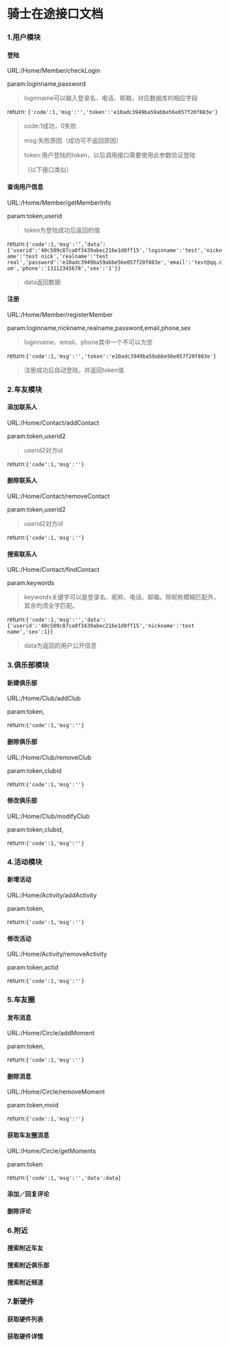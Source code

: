 # 骑士在途接口文档

### 1.用户模块

#### 登陆

URL:/Home/Member/checkLogin

param:loginname,password

> loginname可以输入登录名、电话、邮箱，对应数据库的相应字段

return:	`{'code':1,'msg':'','token':'e10adc3949ba59abbe56e057f20f883e'}`

> code:1成功，0失败
> 
> msg:失败原因（成功可不返回原因）
> 
> token:用户登陆的token，以后调用接口需要使用此参数验证登陆
> 
> （以下接口类似）

#### 查询用户信息

URL:/Home/Member/getMemberInfo

param:token,userid

> token为登陆成功后返回的值

return:`{'code':1,'msg':’’,’data’:{'userid':'40c509c87ca0f3439abec216e1d8ff15','loginname':'test','nickname':'test nick','realname':'test real','password':'e10adc3949ba59abbe56e057f20f883e','email':'test@qq.com','phone':'13112345678','sex':'1'}}`

> data返回数据

#### 注册

URL:/Home/Member/registerMember

param:loginname,nickname,realname,password,email,phone,sex

> loginname、email、phone其中一个不可以为空

return:`{'code':1,'msg':'','token':'e10adc3949ba59abbe56e057f20f883e'}`

> 注册成功后自动登陆，并返回token值

### 2.车友模块

#### 添加联系人

URL:/Home/Contact/addContact

param:token,userid2

> userid2对方id

return:`{'code':1,'msg':''}`

#### 删除联系人

URL:/Home/Contact/removeContact

param:token,userid2

> userid2对方id

return:`{'code':1,'msg':''}`

#### 搜索联系人

URL:/Home/Contact/findContact

param:keywords

> keywords关键字可以是登录名、昵称、电话、邮箱。除昵称模糊匹配外，其余均须全字匹配。

return:`{'code':1,'msg':'','data':{'userid':'40c509c87ca0f3439abec216e1d8ff15','nickname':'test name','sex':1}}`

> data为返回的用户公开信息

### 3.俱乐部模块

#### 新建俱乐部

URL:/Home/Club/addClub

param:token,

return:`{'code':1,'msg':''}`

#### 删除俱乐部

URL:/Home/Club/removeClub

param:token,clubid

return:`{'code':1,'msg':''}`

#### 修改俱乐部

URL:/Home/Club/modifyClub

param:token,clubid,

return:`{'code':1,'msg':''}`

### 4.活动模块

#### 新增活动

URL:/Home/Activity/addActivity

param:token,

return:`{'code':1,'msg':''}`

#### 修改活动

URL:/Home/Activity/removeActivity

param:token,actid

return:`{'code':1,'msg':''}`

### 5.车友圈

#### 发布消息

URL:/Home/Circle/addMoment

param:token,

return:`{'code':1,'msg':''}`

#### 删除消息

URL:/Home/Circle/removeMoment

param:token,moid

return:`{'code':1,'msg':''}`

#### 获取车友圈消息

URL:/Home/Circle/getMoments

param:token

return:`{'code':1,'msg':'','data':data}`

#### 添加／回复评论

#### 删除评论

### 6.附近

#### 搜索附近车友

#### 搜索附近俱乐部

#### 搜索附近频道

### 7.新硬件

#### 获取硬件列表

#### 获取硬件详情

